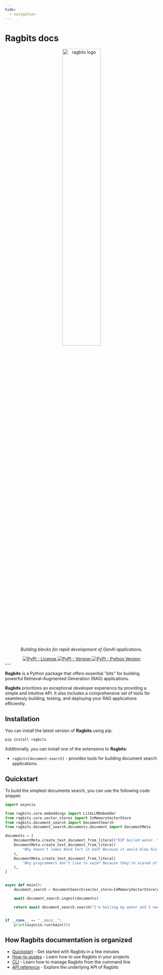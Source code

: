 ```yaml
---
hide:
  - navigation
---
```


# Ragbits docs

<style>
.md-content .md-typeset h1 { display: none; }
</style>

<div align="center" markdown="span">
  <!-- TODO: Shouldn't custom assets live in this repo too? -->
  <img alt="ragbits logo" src="./assets/ragbits.png" width="50%">
</div>

<p align="center">
  <em size="">Building blocks for rapid development of GenAI applications.</em>
</p>

<div align="center">

<a href="https://pypi.org/project/ragbits" target="_blank">
  <img alt="PyPI - License" src="https://img.shields.io/pypi/l/ragbits">
</a>

<a href="https://pypi.org/project/ragbits" target="_blank">
  <img alt="PyPI - Version" src="https://img.shields.io/pypi/v/ragbits">
</a>

<a href="https://pypi.org/project/ragbits" target="_blank">
  <img alt="PyPI - Python Version" src="https://img.shields.io/pypi/pyversions/ragbits">
</a>

</div>
---

**Ragbits** is a Python package that offers essential "bits" for building powerful Retrieval-Augmented Generation (RAG)
applications.

**Ragbits** prioritizes an exceptional developer experience by providing a simple and intuitive API.
It also includes a comprehensive set of tools for seamlessly building, testing, and deploying your RAG applications
efficiently.

## Installation

You can install the latest version of **Ragbits** using pip:

```bash
pip install ragbits
```

Additionally, you can install one of the extensions to **Ragbits**:

- `ragbits[document-search]` - provides tools for building document search applications.

## Quickstart

To build the simplest documents search, you can use the following code snippet:

```python
import asyncio

from ragbits.core.embeddings import LiteLLMEmbedder
from ragbits.core.vector_stores import InMemoryVectorStore
from ragbits.document_search import DocumentSearch
from ragbits.document_search.documents.document import DocumentMeta

documents = [
    DocumentMeta.create_text_document_from_literal("RIP boiled water. You will be mist."),
    DocumentMeta.create_text_document_from_literal(
        "Why doesn't James Bond fart in bed? Because it would blow his cover."
    ),
    DocumentMeta.create_text_document_from_literal(
        "Why programmers don't like to swim? Because they're scared of the floating points."
    ),
]


async def main():
    document_search = DocumentSearch(vector_store=InMemoryVectorStore(embedder=LiteLLMEmbedder()))

    await document_search.ingest(documents)

    return await document_search.search("I'm boiling my water and I need a joke")


if __name__ == "__main__":
    print(asyncio.run(main()))
```

## How Ragbits documentation is organized

- [Quickstart](quickstart/quickstart1_prompts.md) - Get started with Ragbits in a few minutes
- [How-to guides](how-to/core/use_prompting.md) - Learn how to use Ragbits in your projects
- [CLI](cli/main.md) - Learn how to manage Ragbits from the command line
- [API reference](api_reference/core/prompt.md) - Explore the underlying API of Ragbits